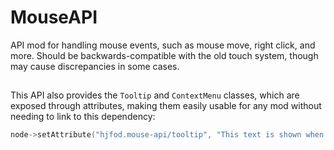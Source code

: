 # MouseAPI

API mod for handling mouse events, such as mouse move, right click, and more. Should be backwards-compatible with the old touch system, though may cause discrepancies in some cases.

##

This API also provides the `Tooltip` and `ContextMenu` classes, which are exposed through attributes, making them easily usable for any mod without needing to link to this dependency:

```cpp
node->setAttribute("hjfod.mouse-api/tooltip", "This text is shown when the node is hovered!");
```

